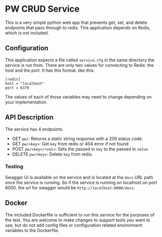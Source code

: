 # PW CRUD Service

This is a very simple python web app that presents get, set, and delete endpoints that pass through to redis. This application depends on Redis, which is not included.

## Configuration

This application expects a file called `service.cfg` in the same directory the service is run from. There are only
two values for connecting to Redis: the host and the port. It has this format. like this:
```
[redis]
host = "localhost"
port = 6379
```
The values of each of those variables may need to change depending on your implementation.

## API Description

The service has 4 endpoints.

* GET `pw/`: Returns a static string response with a 200 status code. 
* GET `pw/<key>`: Get `key` from redis or 404 error if not found
* POST `pw/<key>/<val>`: Sets the passed in `key` to the passed in `value`
* DELETE `pw/<key>`: Delete `key` from redis.

### Testing

Swagger UI is available on the service and is located at the `docs` URL path once the service is running. So if the service is running on localhost on port 8000, the url for swagger would be `http://localhost:8000/docs`.

## Docker

The included Dockerfile is sufficient to run this service for the purposes of the test. You are welcome to make changes to support tools you want to use, but do not add config files or configuration related environment variables to the Dockerfile.
